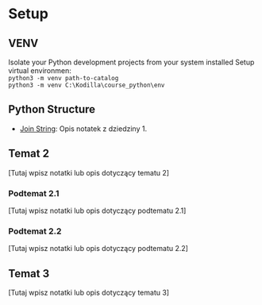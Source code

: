 # Setup

## VENV
Isolate your Python development projects from your system installed 
Setup virtual environmen:  
```python3 -m venv path-to-catalog```  
```python3 -m venv C:\Kodilla\course_python\env```



## Python Structure

- [Join String](./Python_Templates/1_joined_string.py): Opis notatek z dziedziny 1.

## Temat 2

[Tutaj wpisz notatki lub opis dotyczący tematu 2]

### Podtemat 2.1

[Tutaj wpisz notatki lub opis dotyczący podtematu 2.1]

### Podtemat 2.2

[Tutaj wpisz notatki lub opis dotyczący podtematu 2.2]

## Temat 3

[Tutaj wpisz notatki lub opis dotyczący tematu 3]
